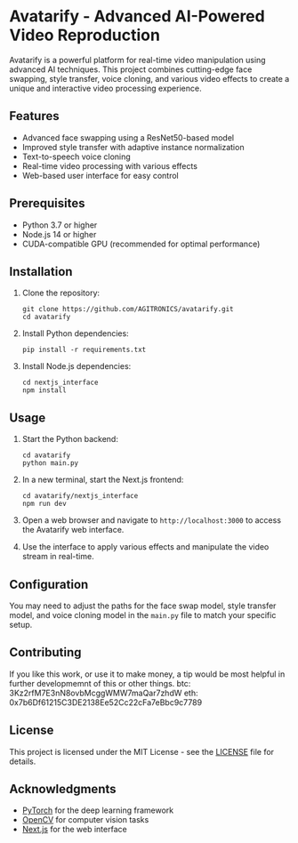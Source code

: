 # Avatarify - Advanced AI-Powered Video Reproduction

Avatarify is a powerful platform for real-time video manipulation using advanced AI techniques. This project combines cutting-edge face swapping, style transfer, voice cloning, and various video effects to create a unique and interactive video processing experience.

## Features

- Advanced face swapping using a ResNet50-based model
- Improved style transfer with adaptive instance normalization
- Text-to-speech voice cloning
- Real-time video processing with various effects
- Web-based user interface for easy control

## Prerequisites

- Python 3.7 or higher
- Node.js 14 or higher
- CUDA-compatible GPU (recommended for optimal performance)

## Installation

1. Clone the repository:
   ```
   git clone https://github.com/AGITRONICS/avatarify.git
   cd avatarify
   ```

2. Install Python dependencies:
   ```
   pip install -r requirements.txt
   ```

3. Install Node.js dependencies:
   ```
   cd nextjs_interface
   npm install
   ```

## Usage

1. Start the Python backend:
   ```
   cd avatarify
   python main.py
   ```

2. In a new terminal, start the Next.js frontend:
   ```
   cd avatarify/nextjs_interface
   npm run dev
   ```

3. Open a web browser and navigate to `http://localhost:3000` to access the Avatarify web interface.

4. Use the interface to apply various effects and manipulate the video stream in real-time.

## Configuration

You may need to adjust the paths for the face swap model, style transfer model, and voice cloning model in the `main.py` file to match your specific setup.

## Contributing

If you like this work, or use it to make money, a tip would be most helpful in further developmemnt of this or other things. 
btc: 3Kz2rfM7E3nN8ovbMcggWMW7maQar7zhdW
eth: 0x7b6Df61215C3DE2138Ee52Cc22cFa7eBbc9c7789


## License

This project is licensed under the MIT License - see the [LICENSE](LICENSE) file for details.

## Acknowledgments

- [PyTorch](https://pytorch.org/) for the deep learning framework
- [OpenCV](https://opencv.org/) for computer vision tasks
- [Next.js](https://nextjs.org/) for the web interface
